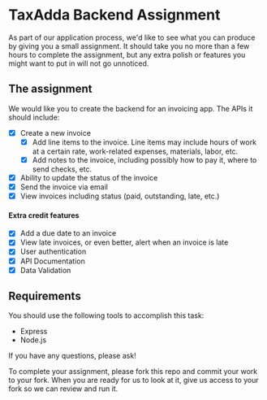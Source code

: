 # TaxAdda Backend Assignment

As part of our application process, we'd like to see what you can produce by giving you a small assignment. It should take you no more than a few hours to complete the assignment, but any extra polish or features you might want to put in will not go unnoticed.

## The assignment

We would like you to create the backend for an invoicing app. The APIs it should include:

- [x] Create a new invoice
  - [x] Add line items to the invoice. Line items may include hours of work at a certain rate, work-related expenses, materials, labor, etc.
  - [x] Add notes to the invoice, including possibly how to pay it, where to send checks, etc.
- [x] Ability to update the status of the invoice
- [x] Send the invoice via email
- [x] View invoices including status (paid, outstanding, late, etc.)

#### Extra credit features

- [x] Add a due date to an invoice
- [x] View late invoices, or even better, alert when an invoice is late
- [x] User authentication
- [x] API Documentation
- [x] Data Validation

## Requirements

You should use the following tools to accomplish this task:

- Express
- Node.js

If you have any questions, please ask!

To complete your assignment, please fork this repo and commit your work to your fork. When you are ready for us to look at it, give us access to your fork so we can review and run it.
